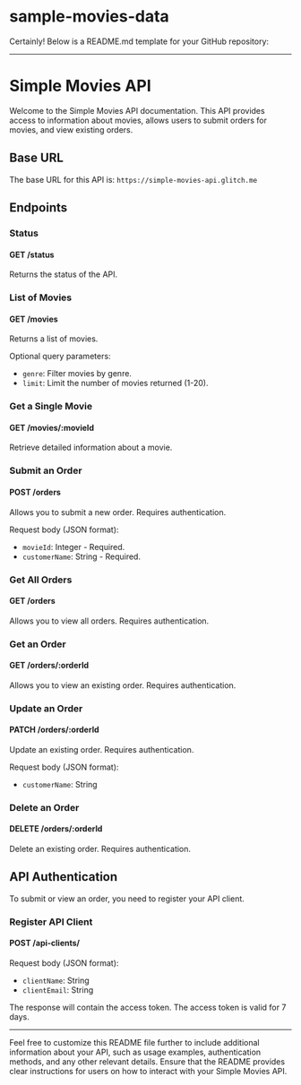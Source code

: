# sample-movies-data

Certainly! Below is a README.md template for your GitHub repository:

---

# Simple Movies API

Welcome to the Simple Movies API documentation. This API provides access to information about movies, allows users to submit orders for movies, and view existing orders.

## Base URL

The base URL for this API is: `https://simple-movies-api.glitch.me`

## Endpoints

### Status

#### GET /status

Returns the status of the API.

### List of Movies

#### GET /movies

Returns a list of movies.

Optional query parameters:

- `genre`: Filter movies by genre.
- `limit`: Limit the number of movies returned (1-20).

### Get a Single Movie

#### GET /movies/:movieId

Retrieve detailed information about a movie.

### Submit an Order

#### POST /orders

Allows you to submit a new order. Requires authentication.

Request body (JSON format):

- `movieId`: Integer - Required.
- `customerName`: String - Required.

### Get All Orders

#### GET /orders

Allows you to view all orders. Requires authentication.

### Get an Order

#### GET /orders/:orderId

Allows you to view an existing order. Requires authentication.

### Update an Order

#### PATCH /orders/:orderId

Update an existing order. Requires authentication.

Request body (JSON format):

- `customerName`: String

### Delete an Order

#### DELETE /orders/:orderId

Delete an existing order. Requires authentication.

## API Authentication

To submit or view an order, you need to register your API client.

### Register API Client

#### POST /api-clients/

Request body (JSON format):

- `clientName`: String
- `clientEmail`: String

The response will contain the access token. The access token is valid for 7 days.

---

Feel free to customize this README file further to include additional information about your API, such as usage examples, authentication methods, and any other relevant details. Ensure that the README provides clear instructions for users on how to interact with your Simple Movies API.
